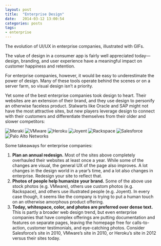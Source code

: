 ```yaml
---
layout: post
title:  "Enterprise Design"
date:   2014-03-12 13:00:54
categories: posts
tags: 
- enterprise
---
```


The evolution of UI/UX in enterprise companies, illustrated with GIFs.

The value of design in a consumer app is fairly well appreciated today— design, branding, and user experience have a meaningful impact on customer happiness and retention.

For enterprise companies, however, it would be easy to underestimate the power of design. Many of these tools operate behind the scenes or on a server farm, so visual design isn’t a priority.

Yet some of the best enterprise companies took design to heart. Their websites are an extension of their brand, and they use design to personify an otherwise faceless product. Stalwarts like Oracle and SAP might not have the most attractive sites, but new players leverage design to connect with their customers and differentiate themselves from their older and slower competitors:

![Meraki](https://d262ilb51hltx0.cloudfront.net/max/1600/1*OHD1wcvfqrXgG4tlOs_r8g.gif)
![VMware](https://d262ilb51hltx0.cloudfront.net/max/1600/1*t7OSlPPkB97iGFZzE04vgA.gif)
![Heroku](https://d262ilb51hltx0.cloudfront.net/max/1600/1*DhaZQTkT5eIrSshiehOWew.gif)
![Joyent](https://d262ilb51hltx0.cloudfront.net/max/1600/1*dsnl0XOTC-1vZ97GVUu7Ag.gif)
![Rackspace](https://d262ilb51hltx0.cloudfront.net/max/1600/1*DD9oERYl_SnYTP6LRQajag.gif)
![Salesforce](https://d262ilb51hltx0.cloudfront.net/max/1600/1*RuHTmHwraLYwz_PYWTrHZw.gif)
![Palo Alto Networks](https://d262ilb51hltx0.cloudfront.net/max/1600/1*xNNSmOO4fIIWnCSC_Cz2lg.gif)

Some takeaways for enterprise companies:

1. **Plan an annual redesign.** Most of the sites above completely overhauled their websites at least once a year. While some of the changes are visual, the general UX of the page also improves. A lot changes in the design world in a year’s time, and a lot also changes in enterprise. Redesign your site to reflect that.
2. **Photos of people help humanize your brand.** Some of the above use stock photos (e.g. VMware), others use custom photos (e.g. Rackspace), and others use illustrated people (e.g. Joyent). In every case though, it seems like the company is trying to put a human touch on an otherwise amorphous product offering.
3. **Today, whitespace, color, and photos are preferred over dense text.** This is partly a broader web design trend, but even enterprise companies that have complex offerings are putting documentation and features on separate pages, leaving the homepage free for calls-to-action, customer testimonials, and eye-catching photos. Consider Salesforce’s site in 2010, VMware’s site in 2010, or Heroku’s site in 2012 versus their sites today.

